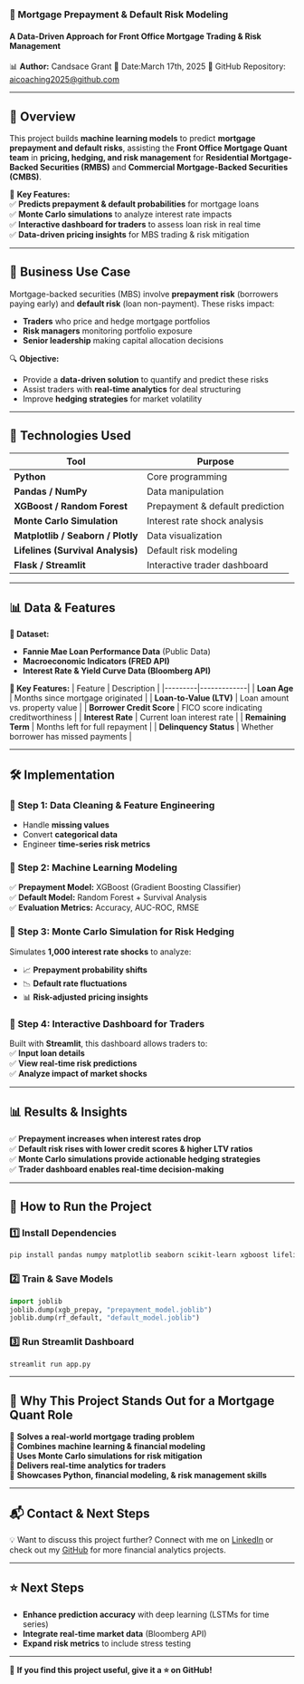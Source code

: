 
### **📌 Mortgage Prepayment & Default Risk Modeling**
#### **A Data-Driven Approach for Front Office Mortgage Trading & Risk Management**
  
📊 **Author:** Candsace Grant
📅 Date:March 17th, 2025
🚀 GitHub Repository: aicoaching2025@github.com

---

## **📖 Overview**
This project builds **machine learning models** to predict **mortgage prepayment and default risks**, assisting the **Front Office Mortgage Quant team** in **pricing, hedging, and risk management** for **Residential Mortgage-Backed Securities (RMBS)** and **Commercial Mortgage-Backed Securities (CMBS)**.  

📌 **Key Features:**  
✅ **Predicts prepayment & default probabilities** for mortgage loans  
✅ **Monte Carlo simulations** to analyze interest rate impacts  
✅ **Interactive dashboard for traders** to assess loan risk in real time  
✅ **Data-driven pricing insights** for MBS trading & risk mitigation  

---

## **🎯 Business Use Case**
Mortgage-backed securities (MBS) involve **prepayment risk** (borrowers paying early) and **default risk** (loan non-payment). These risks impact:  
- **Traders** who price and hedge mortgage portfolios  
- **Risk managers** monitoring portfolio exposure  
- **Senior leadership** making capital allocation decisions  

🔍 **Objective:**  
- Provide a **data-driven solution** to quantify and predict these risks  
- Assist traders with **real-time analytics** for deal structuring  
- Improve **hedging strategies** for market volatility  

---

## **🔧 Technologies Used**
| Tool | Purpose |
|------|---------|
| **Python** | Core programming |
| **Pandas / NumPy** | Data manipulation |
| **XGBoost / Random Forest** | Prepayment & default prediction |
| **Monte Carlo Simulation** | Interest rate shock analysis |
| **Matplotlib / Seaborn / Plotly** | Data visualization |
| **Lifelines (Survival Analysis)** | Default risk modeling |
| **Flask / Streamlit** | Interactive trader dashboard |

---

## **📊 Data & Features**
**🔹 Dataset:**  
- **Fannie Mae Loan Performance Data** (Public Data)  
- **Macroeconomic Indicators (FRED API)**  
- **Interest Rate & Yield Curve Data (Bloomberg API)**  

**🔹 Key Features:**
| Feature | Description |
|---------|-------------|
| **Loan Age** | Months since mortgage originated |
| **Loan-to-Value (LTV)** | Loan amount vs. property value |
| **Borrower Credit Score** | FICO score indicating creditworthiness |
| **Interest Rate** | Current loan interest rate |
| **Remaining Term** | Months left for full repayment |
| **Delinquency Status** | Whether borrower has missed payments |

---

## **🛠️ Implementation**
### **📌 Step 1: Data Cleaning & Feature Engineering**
- Handle **missing values**
- Convert **categorical data**
- Engineer **time-series risk metrics**  

### **📌 Step 2: Machine Learning Modeling**
✅ **Prepayment Model:** XGBoost (Gradient Boosting Classifier)  
✅ **Default Model:** Random Forest + Survival Analysis  
✅ **Evaluation Metrics:** Accuracy, AUC-ROC, RMSE  

### **📌 Step 3: Monte Carlo Simulation for Risk Hedging**
Simulates **1,000 interest rate shocks** to analyze:  
- 📈 **Prepayment probability shifts**  
- 📉 **Default rate fluctuations**  
- 📊 **Risk-adjusted pricing insights**  

### **📌 Step 4: Interactive Dashboard for Traders**
Built with **Streamlit**, this dashboard allows traders to:  
✅ **Input loan details**  
✅ **View real-time risk predictions**  
✅ **Analyze impact of market shocks**  

---

## **📊 Results & Insights**
✅ **Prepayment increases when interest rates drop**  
✅ **Default risk rises with lower credit scores & higher LTV ratios**  
✅ **Monte Carlo simulations provide actionable hedging strategies**  
✅ **Trader dashboard enables real-time decision-making**  

---

## **🚀 How to Run the Project**
### **1️⃣ Install Dependencies**
```bash
pip install pandas numpy matplotlib seaborn scikit-learn xgboost lifelines streamlit plotly joblib
```
### **2️⃣ Train & Save Models**
```python
import joblib
joblib.dump(xgb_prepay, "prepayment_model.joblib")
joblib.dump(rf_default, "default_model.joblib")
```
### **3️⃣ Run Streamlit Dashboard**
```bash
streamlit run app.py
```
---

## **📌 Why This Project Stands Out for a Mortgage Quant Role**
🔹 **Solves a real-world mortgage trading problem**  
🔹 **Combines machine learning & financial modeling**  
🔹 **Uses Monte Carlo simulations for risk mitigation**  
🔹 **Delivers real-time analytics for traders**  
🔹 **Showcases Python, financial modeling, & risk management skills**  

---

## **📬 Contact & Next Steps**
💡 Want to discuss this project further? Connect with me on [LinkedIn](#) or check out my [GitHub](#) for more financial analytics projects.  

---

## **⭐ Next Steps**
- **Enhance prediction accuracy** with deep learning (LSTMs for time series)  
- **Integrate real-time market data** (Bloomberg API)  
- **Expand risk metrics** to include stress testing  

---

📌 **If you find this project useful, give it a ⭐ on GitHub!**  

